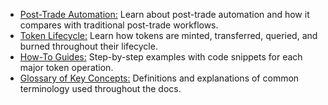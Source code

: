 - [Post-Trade Automation:](/mkdocs/examples/post-trade-automation/pt-auto/introduction/) Learn about post-trade automation and how it compares with traditional post-trade workflows.  
- [Token Lifecycle:](/mkdocs/examples/post-trade-automation/token-lifecycle/introduction/) Learn how tokens are minted, transferred, queried, and burned throughout their lifecycle.  
- [How-To Guides:](/mkdocs/examples/post-trade-automation/how-tos/how-to-mint-a-token/) Step-by-step examples with code snippets for each major token operation.  
- [Glossary of Key Concepts:](/mkdocs/examples/post-trade-automation/references/glossary-of-terms/glossary-of-terms/) Definitions and explanations of common terminology used throughout the docs.
